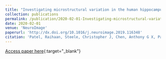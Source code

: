```yaml
---
title: "Investigating microstructural variation in the human hippocampus using non-negative matrix factorization"
collection: publications
permalink: /publication/2020-02-01-Investigating-microstructural-variation-in-the-human-hippocampus-using-non-negative-matrix-factorization
date: 2020-02-01
venue: 'NeuroImage'
paperurl: 'http://dx.doi.org/10.1016/j.neuroimage.2019.116348'
citation: 'Patel, Raihaan, Steele, Christopher J, Chen, Anthony G X, Patel, Sejal, <b>Devenyi, Gabriel A</b>, Germann, Jürgen, Tardif, Christine L, Chakravarty, M Mallar, &quot;Investigating microstructural variation in the human hippocampus using non-negative matrix factorization.&quot; NeuroImage, 2020.'
---
```

[Access paper here](http://dx.doi.org/10.1016/j.neuroimage.2019.116348){:target="_blank"}
